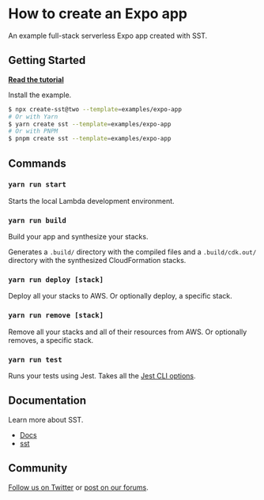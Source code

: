 # How to create an Expo app

An example full-stack serverless Expo app created with SST.

## Getting Started

[**Read the tutorial**](https://sst.dev/examples/how-to-create-an-expo-app-with-serverless.html)

Install the example.

```bash
$ npx create-sst@two --template=examples/expo-app
# Or with Yarn
$ yarn create sst --template=examples/expo-app
# Or with PNPM
$ pnpm create sst --template=examples/expo-app
```

## Commands

### `yarn run start`

Starts the local Lambda development environment.

### `yarn run build`

Build your app and synthesize your stacks.

Generates a `.build/` directory with the compiled files and a `.build/cdk.out/` directory with the synthesized CloudFormation stacks.

### `yarn run deploy [stack]`

Deploy all your stacks to AWS. Or optionally deploy, a specific stack.

### `yarn run remove [stack]`

Remove all your stacks and all of their resources from AWS. Or optionally removes, a specific stack.

### `yarn run test`

Runs your tests using Jest. Takes all the [Jest CLI options](https://jestjs.io/docs/en/cli).

## Documentation

Learn more about SST.

- [Docs](https://docs.sst.dev)
- [sst](https://docs.sst.dev/packages/sst)

## Community

[Follow us on Twitter](https://twitter.com/sst_dev) or [post on our forums](https://discourse.sst.dev).
